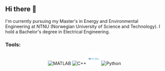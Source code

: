 ## Hi there 👋

I'm currently pursuing my Master's in Energy and Environmental Engineering at NTNU (Norwegian University of Science and Technology). I hold a Bachelor's degree in Electrical Engineering.

### Tools:

<p align="center">
  <img src="https://cdn.jsdelivr.net/gh/devicons/devicon/icons/matlab/matlab-original.svg" alt="MATLAB" width="40" height="40"/> 
  <img src="https://cdn.jsdelivr.net/gh/devicons/devicon/icons/cplusplus/cplusplus-original.svg" alt="C++" width="40" height="40"/> 
  <img src="comsol3123.logowik.com.webp" alt="COMSOL" width="40" height="40"/>
  <img src="https://cdn.jsdelivr.net/gh/devicons/devicon/icons/python/python-original.svg" alt="Python" width="40" height="40"/>
</p>
